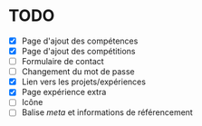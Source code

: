 # TODO

- [x] Page d'ajout des compétences
- [x] Page d'ajout des compétitions
- [ ] Formulaire de contact
- [ ] Changement du mot de passe
- [x] Lien vers les projets/expériences
- [x] Page expérience extra
- [ ] Icône
- [ ] Balise *meta* et informations de référencement
